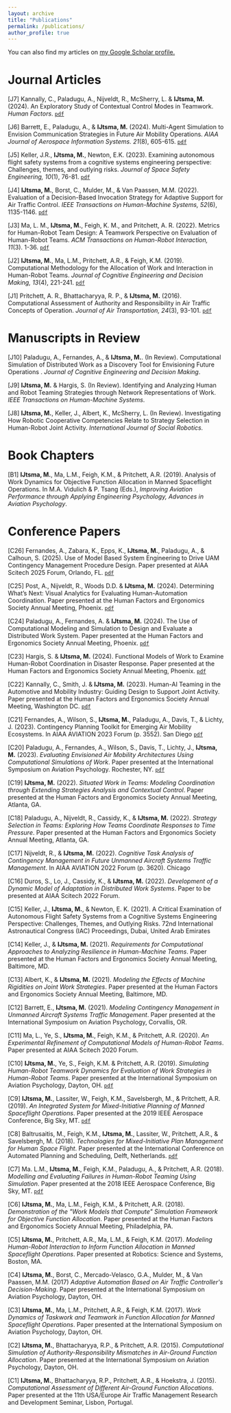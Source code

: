 ```yaml
---
layout: archive
title: "Publications"
permalink: /publications/
author_profile: true
---
```

You can also find my articles on <u><a href="https://scholar.google.com/citations?user=CepXXxYAAAAJ&hl=en">my Google Scholar profile</a>.</u>

# Journal Articles
\[J7\] Kannally, C., Paladugu, A., Nijveldt, R., McSherry, L. & **IJtsma, M.** (2024). An Exploratory Study of Contextual Control Modes in Teamwork. *Human Factors*. [`pdf`](https://doi.org/10.1177/00187208241292669)

\[J6\] Barrett, E., Paladugu, A., & **IJtsma, M.** (2024). Multi-Agent Simulation to Envision Communication Strategies in Future Air Mobility Operations. *AIAA Journal of Aerospace Information Systems. 21*(8), 605-615. [`pdf`](https://doi.org/10.2514/1.I011239)

\[J5\] Keller, J.R., **IJtsma, M.**, Newton, E.K. (2023). Examining autonomous flight safety systems from a cognitive systems engineering perspective: Challenges, themes, and outlying risks. *Journal of Space Safety Engineering, 10*(1), 76-81. [`pdf`](ttps://doi.org/10.1016/j.jsse.2022.11.005)

\[J4\] **IJtsma, M.**, Borst, C., Mulder, M., & Van Paassen, M.M. (2022). Evaluation of a Decision-Based Invocation Strategy for Adaptive Support for Air Traffic Control. *IEEE Transactions on Human-Machine Systems, 52*(6), 1135-1146. [`pdf`](https://doi.org/10.1109/THMS.2022.3208817)

\[J3\] Ma, L. M., **IJtsma, M.**, Feigh, K. M., and Pritchett, A. R. (2022). Metrics for Human-Robot Team Design: A Teamwork Perspective on Evaluation of Human-Robot Teams. *ACM Transactions on Human-Robot Interaction, 11*(3). 1-36. [`pdf`](https://doi.org/10.1145/3522581)

\[J2\] **IJtsma, M.**, Ma, L.M., Pritchett, A.R., & Feigh, K.M. (2019). Computational Methodology for the Allocation of Work and Interaction in Human-Robot Teams. *Journal of Cognitive Engineering and Decision Making, 13*(4), 221-241. [`pdf`](https://doi.org/10.1177/1555343419869484)

\[J1\] Pritchett, A. R., Bhattacharyya, R. P., & **IJtsma, M.** (2016). Computational Assessment of Authority and Responsibility in Air Traffic Concepts of Operation. *Journal of Air Transportation, 24*(3), 93-101. [`pdf`](https://doi.org/10.2514/1.D0024)

# Manuscripts in Review

\[J10\] Paladugu, A., Fernandes, A., & **IJtsma, M.**. (In Review). Computational Simulation of Distributed Work as a Discovery Tool for Envisioning Future Operations
. *Journal of Cognitive Engineering and Decision Making*.

\[J9\] **IJtsma, M.** & Hargis, S. (In Review). Identifying and Analyzing Human and Robot Teaming Strategies through Network Representations of Work. *IEEE Transactions on Human-Machine Systems*.

\[J8\] **IJtsma, M.**, Keller, J., Albert, K., McSherry, L. (In Review). Investigating How Robotic Cooperative Competencies Relate to Strategy Selection in Human-Robot Joint Activity. *International Journal of Social Robotics.*

# Book Chapters
\[B1\] **IJtsma, M.**, Ma, L.M., Feigh, K.M., & Pritchett, A.R. (2019). Analysis of Work Dynamics for Objective Function Allocation in Manned Spaceflight Operations. In M.A. Vidulich & P. Tsang (Eds.), *Improving Aviation Performance through Applying Engineering Psychology, Advances in Aviation Psychology*.

# Conference Papers
\[C26\] Fernandes, A., Zabara, K., Epps, K., **IJtsma, M.**, Paladugu, A., & Calhoun, S. (2025). Use of Model Based System Engineering to Drive UAM Contingency Management Procedure Design. Paper presented at AIAA Scitech 2025 Forum, Orlando, FL. [`pdf`](https://doi.org/10.2514/6.2025-2529)

\[C25\] Post, A., Nijveldt, R., Woods D.D. & **IJtsma, M.** (2024). Determining What’s Next: Visual Analytics for Evaluating Human-Automation Coordination. Paper presented at the Human Factors and Ergonomics Society Annual Meeting, Phoenix. [`pdf`](https://doi.org/10.1177/10711813241276459)

\[C24\] Paladugu, A., Fernandes, A. & **IJtsma, M.** (2024). The Use of Computational Modeling and Simulation to Design and Evaluate a Distributed Work System. Paper presented at the Human Factors and Ergonomics Society Annual Meeting, Phoenix. [`pdf`](https://doi.org/10.1177/10711813241276450)

\[C23\] Hargis, S. & **IJtsma, M.** (2024). Functional Models of Work to Examine Human-Robot Coordination in Disaster Response. Paper presented at the Human Factors and Ergonomics Society Annual Meeting, Phoenix. [`pdf`](https://doi.org/10.1177/10711813241276478)

\[C22\] Kannally, C., Smith, J. & **IJtsma, M.** (2023). Human-AI Teaming in the Automotive and Mobility Industry: Guiding Design to Support Joint Activity. Paper presented at the Human Factors and Ergonomics Society Annual Meeting, Washington DC. [`pdf`](https://doi.org/10.1177/0959651812456333)

\[C21\] Fernandes, A., Wilson, S., **IJtsma, M.**, Paladugu, A., Davis, T., & Lichty, J. (2023). Contingency Planning Toolkit for Emerging Air Mobility Ecosystems. In AIAA AVIATION 2023 Forum (p. 3552). San Diego [`pdf`](https://doi.org/10.2514/6.2023-3552)

\[C20\] Paladugu, A., Fernandes, A., Wilson, S., Davis, T., Lichty, J., **IJtsma, M.** (2023). *Evaluating Envisioned Air Mobility Architectures Using Computational Simulations of Work*. Paper presented at the International Symposium on Aviation Psychology. Rochester, NY. [`pdf`](https://corescholar.libraries.wright.edu/cgi/viewcontent.cgi?article=1001&&context=isap_2023&&sei-redir=1&referer=https%253A%252F%252Fscholar.google.com%252Fscholar%253Fhl%253Den%2526as_sdt%253D0%25252C36%2526q%253DEvaluating%252BEnvisioned%252BAir%252BMobility%252BArchitectures%252BUsing%252BComputational%252BSimulations%252Bof%252BWork%2526btnG%253D#search=%22Evaluating%20Envisioned%20Air%20Mobility%20Architectures%20Using%20Computational%20Simulations%20Work%22)

\[C19\] **IJtsma, M.** (2022). *Situated Work in Teams: Modeling Coordination through Extending Strategies Analysis and Contextual Control*. Paper presented at the Human Factors and Ergonomics Society Annual Meeting, Atlanta, GA.

\[C18\] Paladugu, A., Nijveldt, R., Cassidy, K., & **IJtsma, M.** (2022). *Strategy Selection in Teams: Exploring How Teams Coordinate Responses to Time Pressure*. Paper presented at the Human Factors and Ergonomics Society Annual Meeting, Atlanta, GA.

\[C17\] Nijveldt, R., & **IJtsma, M.** (2022). *Cognitive Task Analysis of Contingency Management in Future Unmanned Aircraft Systems Traffic Management*. In AIAA AVIATION 2022 Forum (p. 3620). Chicago  

\[C16\] Duros, S., Lo, J., Cassidy, K., & **IJtsma, M.** (2022). *Development of a Dynamic Model of Adaptation in Distributed Work Systems*. Paper to be presented at AIAA Scitech 2022 Forum.

\[C15\] Keller, J., **IJtsma, M.**, & Newton, E. K. (2021). A Critical Examination of Autonomous Flight Safety Systems from a Cognitive Systems Engineering Perspective: Challenges, Themes, and Outlying Risks. 72nd International Astronautical Congress (IAC) Proceedings, Dubai, United Arab Emirates

\[C14\] Keller, J., & **IJtsma, M.** (2021). *Requirements for Computational Approaches to Analyzing Resilience in Human-Machine Teams*. Paper presented at the Human Factors and Ergonomics Society Annual Meeting, Baltimore, MD.

\[C13\] Albert, K., & **IJtsma, M.** (2021). *Modeling the Effects of Machine Rigidities on Joint Work Strategies*. Paper presented at the Human Factors and Ergonomics Society Annual Meeting, Baltimore, MD.

\[C12\] Barrett, E., **IJtsma, M.** (2021). *Modeling Contingency Management in Unmanned Aircraft Systems Traffic Management*. Paper presented at the International Symposium on Aviation Psychology, Corvallis, OR.

\[C11\] Ma, L., Ye, S., **IJtsma, M.**, Feigh, K.M., & Pritchett, A.R. (2020). *An Experimental Refinement of Computational Models of Human-Robot Teams*. Paper presented at AIAA Scitech 2020 Forum.

\[C10\] **IJtsma, M.**, Ye, S., Feigh, K.M. & Pritchett, A.R. (2019). *Simulating Human-Robot Teamwork Dynamics for Evaluation of Work Strategies in Human-Robot Teams*. Paper presented at the International Symposium on Aviation Psychology, Dayton, OH. [`pdf`](https://corescholar.libraries.wright.edu/cgi/viewcontent.cgi?article=1017&context=isap_2019)

\[C9\] **IJtsma, M.**, Lassiter, W., Feigh, K.M., Savelsbergh, M., & Pritchett, A.R. (2019). *An Integrated System for Mixed-Initiative Planning of Manned Spaceflight Operations*. Paper presented at the 2019 IEEE Aerospace Conference, Big Sky, MT. [`pdf`](https://ieeexplore.ieee.org/document/8741566)

\[C8\] Baltrusaitis, M., Feigh, K.M., **IJtsma, M.**, Lassiter, W., Pritchett, A.R., & Savelsbergh, M. (2018). *Technologies for Mixed-Initiative Plan Management for Human Space Flight*. Paper presented at the International Conference on Automated Planning and Scheduling, Delft, Netherlands. [`pdf`](https://xaip.mybluemix.net/papers/UISP_2018_1.pdf)

\[C7\] Ma. L.M., **IJtsma, M.**, Feigh, K.M., Paladugu, A., & Pritchett, A.R. (2018). *Modelling and Evaluating Failures in Human-Robot Teaming Using Simulation*. Paper presented at the 2018 IEEE Aerospace Conference, Big Sky, MT. [`pdf`](
https://ieeexplore.ieee.org/document/8396581)

\[C6\] **IJtsma, M.**, Ma, L.M., Feigh, K.M., & Pritchett, A.R. (2018). *Demonstration of the "Work Models that Compute" Simulation Framework for Objective Function Allocation*. Paper presented at the Human Factors and Ergonomics Society Annual Meeting, Philadelphia, PA.

\[C5\] **IJtsma, M.**, Pritchett, A.R., Ma, L.M., & Feigh, K.M. (2017). *Modeling Human-Robot Interaction to Inform Function Allocation in Manned Spaceflight Operations*. Paper presented at Robotics: Science and Systems, Boston, MA.

\[C4\] **IJtsma, M.**, Borst, C., Mercado-Velasco, G.A., Mulder, M., & Van Paassen, M.M. (2017) *Adaptive Automation Based on Air Traffic Controller's Decision-Making*. Paper presented at the International Symposium on Aviation Psychology, Dayton, OH.

\[C3\] **IJtsma, M.**, Ma, L.M., Pritchett, A.R., & Feigh, K.M. (2017). *Work Dynamics of Taskwork and Teamwork in Function Allocation for Manned Spaceflight Operations*. Paper presented at the International Symposium on Aviation Psychology, Dayton, OH.

\[C2\] **IJtsma, M.**, Bhattacharyya, R.P., & Pritchett, A.R. (2015). *Computational Simulation of Authority-Responsibility Mismatches in Air-Ground Function Allocation*. Paper presented at the International Symposium on Aviation Psychology, Dayton, OH.

\[C1\] **IJtsma, M.**, Bhattacharyya, R.P., Pritchett, A.R., & Hoekstra, J. (2015). *Computational Assessment of Different Air-Ground Function Allocations*. Paper presented at the 11th USA/Europe Air Traffic Management Research and Development Seminar, Lisbon, Portugal.